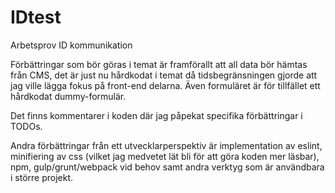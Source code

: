 # IDtest
Arbetsprov ID kommunikation

Förbättringar som bör göras i temat är framförallt att all data bör hämtas från CMS, det är just nu hårdkodat i temat då tidsbegränsningen gjorde att jag ville lägga fokus på front-end delarna. Även formuläret är för tillfället ett hårdkodat dummy-formulär.

Det finns kommentarer i koden där jag påpekat specifika förbättringar i TODOs.

Andra förbättringar från ett utvecklarperspektiv är implementation av eslint, minifiering av css (vilket jag medvetet lät bli för att göra koden mer läsbar), npm, gulp/grunt/webpack vid behov samt andra verktyg som är användbara i större projekt.
